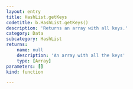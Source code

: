 ```yaml
---
layout: entry
title: HashList.getKeys
codetitle: b.HashList.getKeys()
description: 'Returns an array with all keys.'
category: Data
subcategory: HashList
returns:
    name: null
    description: 'An array with all the keys'
    type: [Array]
parameters: []
kind: function

---
```


